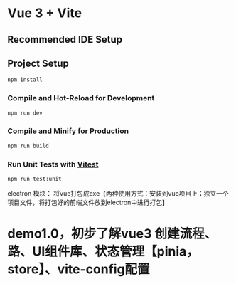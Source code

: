 # Vue 3 + Vite
## Recommended IDE Setup

## Project Setup

```sh   拉下代码后安装环境
npm install
```

### Compile and Hot-Reload for Development

```sh   运行项目
npm run dev
```

### Compile and Minify for Production

```sh 打包网页板
npm run build
```

### Run Unit Tests with [Vitest](https://vitest.dev/)

```sh
npm run test:unit
```

electron 模块： 将vue打包成exe【两种使用方式：安装到vue项目上；独立一个项目文件，将打包好的前端文件放到electron中进行打包】

# demo1.0，初步了解vue3 创建流程、路、UI组件库、状态管理【pinia，store】、vite-config配置

